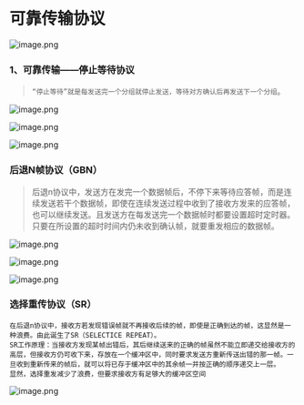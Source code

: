 # 可靠传输协议

![image.png](http://ww1.sinaimg.cn/large/00882iMugy1gegez1z0zvj30t40gp148.jpg)

### 1、可靠传输——停止等待协议

> `“停止等待”就是每发送完一个分组就停止发送，等待对方确认后再发送下一个分组`。

![image.png](http://ww1.sinaimg.cn/large/00882iMugy1gegdxxfharj30t70gz10w.jpg)

![image.png](http://ww1.sinaimg.cn/large/00882iMugy1gege0u65anj30sq0gan76.jpg)

![image.png](http://ww1.sinaimg.cn/large/00882iMugy1gege38y3zaj30t10fz7jm.jpg)

### 后退N帧协议（GBN）

> 后退n协议中，发送方在发完一个数据帧后，不停下来等待应答帧，而是连续发送若干个数据帧，即使在连续发送过程中收到了接收方发来的应答帧，也可以继续发送。且发送方在每发送完一个数据帧时都要设置超时定时器。只要在所设置的超时时间内仍未收到确认帧，就要重发相应的数据帧。

![image.png](http://ww1.sinaimg.cn/large/00882iMugy1gegecgv9s5j30si0ga4c1.jpg)

![image.png](http://ww1.sinaimg.cn/large/00882iMugy1gegelfj8ozj30sf0d4q7e.jpg)

![image.png](http://ww1.sinaimg.cn/large/00882iMugy1gegem1kzd9j30n70dbn1c.jpg)

### 选择重传协议（SR）

```
在后退n协议中，接收方若发现错误帧就不再接收后续的帧，即使是正确到达的帧，这显然是一种浪费。由此诞生了SR（SELECTICE REPEAT）。
SR工作原理：当接收方发现某帧出错后，其后继续送来的正确的帧虽然不能立即递交给接收方的高层，但接收方仍可收下来，存放在一个缓冲区中，同时要求发送方重新传送出错的那一帧。一旦收到重新传来的帧后，就可以将已存于缓冲区中的其余帧一并按正确的顺序递交上一层。
显然，选择重发减少了浪费，但要求接收方有足够大的缓冲区空间
```

![image.png](http://ww1.sinaimg.cn/large/00882iMugy1gegeo75a9pj30sp0fq13d.jpg)

